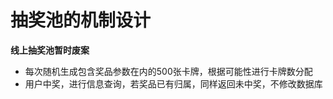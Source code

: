 # 抽奖池的机制设计

**线上抽奖池暂时废案**

* 每次随机生成包含奖品参数在内的500张卡牌，根据可能性进行卡牌数分配
* 用户中奖，进行信息查询，若奖品已有归属，同样返回未中奖，不修改数据库